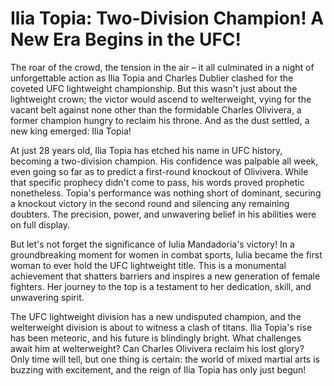 # Ilia Topia: Two-Division Champion! A New Era Begins in the UFC!

The roar of the crowd, the tension in the air – it all culminated in a night of unforgettable action as Ilia Topia and Charles Dublier clashed for the coveted UFC lightweight championship. But this wasn't just about the lightweight crown; the victor would ascend to welterweight, vying for the vacant belt against none other than the formidable Charles Olivivera, a former champion hungry to reclaim his throne. And as the dust settled, a new king emerged: Ilia Topia!

At just 28 years old, Ilia Topia has etched his name in UFC history, becoming a two-division champion. His confidence was palpable all week, even going so far as to predict a first-round knockout of Olivivera. While that specific prophecy didn't come to pass, his words proved prophetic nonetheless. Topia's performance was nothing short of dominant, securing a knockout victory in the second round and silencing any remaining doubters. The precision, power, and unwavering belief in his abilities were on full display.

But let's not forget the significance of Iulia Mandadoria's victory! In a groundbreaking moment for women in combat sports, Iulia became the first woman to ever hold the UFC lightweight title. This is a monumental achievement that shatters barriers and inspires a new generation of female fighters. Her journey to the top is a testament to her dedication, skill, and unwavering spirit.

The UFC lightweight division has a new undisputed champion, and the welterweight division is about to witness a clash of titans. Ilia Topia's rise has been meteoric, and his future is blindingly bright. What challenges await him at welterweight? Can Charles Olivivera reclaim his lost glory? Only time will tell, but one thing is certain: the world of mixed martial arts is buzzing with excitement, and the reign of Ilia Topia has only just begun!